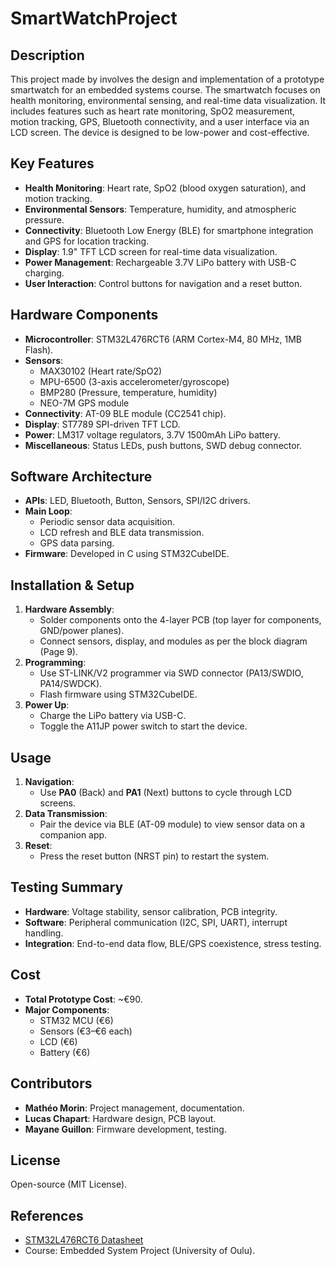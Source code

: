 # SmartWatchProject

## Description
This project made by involves the design and implementation of a prototype smartwatch for an embedded systems course. The smartwatch focuses on health monitoring, environmental sensing, and real-time data visualization. It includes features such as heart rate monitoring, SpO2 measurement, motion tracking, GPS, Bluetooth connectivity, and a user interface via an LCD screen. The device is designed to be low-power and cost-effective.

## Key Features
- **Health Monitoring**: Heart rate, SpO2 (blood oxygen saturation), and motion tracking.
- **Environmental Sensors**: Temperature, humidity, and atmospheric pressure.
- **Connectivity**: Bluetooth Low Energy (BLE) for smartphone integration and GPS for location tracking.
- **Display**: 1.9" TFT LCD screen for real-time data visualization.
- **Power Management**: Rechargeable 3.7V LiPo battery with USB-C charging.
- **User Interaction**: Control buttons for navigation and a reset button.

## Hardware Components
- **Microcontroller**: STM32L476RCT6 (ARM Cortex-M4, 80 MHz, 1MB Flash).
- **Sensors**:
  - MAX30102 (Heart rate/SpO2)
  - MPU-6500 (3-axis accelerometer/gyroscope)
  - BMP280 (Pressure, temperature, humidity)
  - NEO-7M GPS module
- **Connectivity**: AT-09 BLE module (CC2541 chip).
- **Display**: ST7789 SPI-driven TFT LCD.
- **Power**: LM317 voltage regulators, 3.7V 1500mAh LiPo battery.
- **Miscellaneous**: Status LEDs, push buttons, SWD debug connector.

## Software Architecture
- **APIs**: LED, Bluetooth, Button, Sensors, SPI/I2C drivers.
- **Main Loop**:
  - Periodic sensor data acquisition.
  - LCD refresh and BLE data transmission.
  - GPS data parsing.
- **Firmware**: Developed in C using STM32CubeIDE.

## Installation & Setup
1. **Hardware Assembly**:
   - Solder components onto the 4-layer PCB (top layer for components, GND/power planes).
   - Connect sensors, display, and modules as per the block diagram (Page 9).
2. **Programming**:
   - Use ST-LINK/V2 programmer via SWD connector (PA13/SWDIO, PA14/SWDCK).
   - Flash firmware using STM32CubeIDE.
3. **Power Up**:
   - Charge the LiPo battery via USB-C.
   - Toggle the A11JP power switch to start the device.

## Usage
1. **Navigation**:
   - Use **PA0** (Back) and **PA1** (Next) buttons to cycle through LCD screens.
2. **Data Transmission**:
   - Pair the device via BLE (AT-09 module) to view sensor data on a companion app.
3. **Reset**:
   - Press the reset button (NRST pin) to restart the system.

## Testing Summary
- **Hardware**: Voltage stability, sensor calibration, PCB integrity.
- **Software**: Peripheral communication (I2C, SPI, UART), interrupt handling.
- **Integration**: End-to-end data flow, BLE/GPS coexistence, stress testing.

## Cost
- **Total Prototype Cost**: ~€90.
- **Major Components**:
  - STM32 MCU (€6)
  - Sensors (€3–€6 each)
  - LCD (€6)
  - Battery (€6)

## Contributors
- **Mathéo Morin**: Project management, documentation.
- **Lucas Chapart**: Hardware design, PCB layout.
- **Mayane Guillon**: Firmware development, testing.

## License
Open-source (MIT License).

## References
- [STM32L476RCT6 Datasheet](https://www.st.com/en/microcontrollers-microprocessors/stm32/476rc.html)
- Course: Embedded System Project (University of Oulu).
